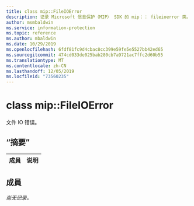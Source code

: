 ```yaml
---
title: class mip::FileIOError
description: 记录 Microsoft 信息保护（MIP） SDK 的 mip：： fileioerror 类。
author: msmbaldwin
ms.service: information-protection
ms.topic: reference
ms.author: mbaldwin
ms.date: 10/29/2019
ms.openlocfilehash: 6fdf81fc9d4cbac8cc399e59fe5e5527bb42ed65
ms.sourcegitcommit: 474cd033de025bab280cb7a9721ac7ffc2d60b55
ms.translationtype: MT
ms.contentlocale: zh-CN
ms.lasthandoff: 12/05/2019
ms.locfileid: "73560235"
---
```

# <a name="class-mipfileioerror"></a>class mip::FileIOError 
文件 IO 错误。
  
## <a name="summary"></a>“摘要”
 成員                        | 说明                                
--------------------------------|---------------------------------------------
  
## <a name="members"></a>成員
_尚无记录。_
